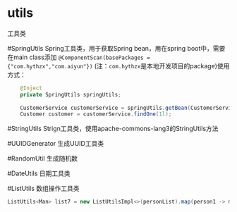 # utils
工具类


#SpringUtils
Spring工具类，用于获取Spring bean，用在spring boot中，需要在main class添加 
`@ComponentScan(basePackages = {"com.hythzx","com.aiyun"})` (注：`com.hythzx`是本地开发项目的package)使用方式：
``` Java
    @Inject
    private SpringUtils springUtils;
    
    CustomerService customerService = springUtils.getBean(CustomerService.class);
    Customer customer = customerService.findOne(1l);
```

#StringUtils
Strign工具类，使用apache-commons-lang3的StringUtils方法


#UUIDGenerator
生成UUID工具类

#RandomUtil
生成随机数


#DateUtils
日期工具类


#ListUtils
数组操作工具类<br/>

```Java
ListUtils<Man> list7 = new ListUtilsImpl<>(personList).map(person1 -> manMapper.convertManFromPerson(person1));
```